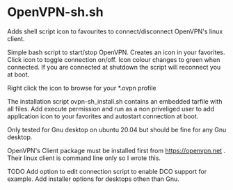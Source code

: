 # OpenVPN-sh.sh

Adds shell script icon to favourites to connect/disconnect OpenVPN's linux client.

Simple bash script to start/stop OpenVPN. Creates an icon in your favorites. Click icon to toggle connection on/off. Icon colour changes to green when connected. If you are connected at shutdown the script will reconnect you at boot.

Right click the icon to browse for your *.ovpn profile

The installation script ovpn-sh_install.sh contains an embedded tarfile with all files. Add execute permission and run as a non priveliged user to add application icon to your favorites and autostart connection at boot.

Only tested for Gnu desktop on ubuntu 20.04 but should be fine for any Gnu desktop.


OpenVPN's Client package must be installed first from https://openvpn.net . Their linux client is command line only so I wrote this. 


TODO Add option to edit connection script to enable DCO support for example. Add installer options for desktops othen than Gnu.
